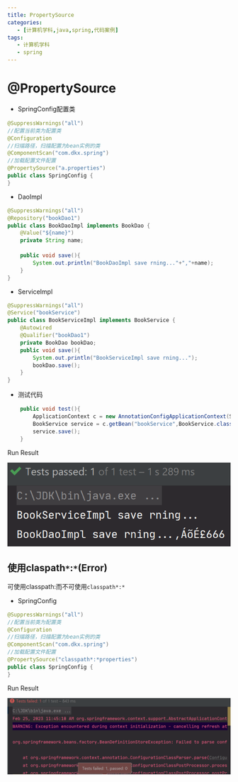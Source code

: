 ```yaml
---
title: PropertySource
categories:
   - [计算机学科,java,spring,代码案例]
tags:
   - 计算机学科
   - spring
---
```


# @PropertySource

- SpringConfig配置类

```java
@SuppressWarnings("all")
//配置当前类为配置类
@Configuration
//扫描路径，扫描配置为bean实例的类
@ComponentScan("com.dkx.spring")
//加载配置文件配置
@PropertySource("a.properties")
public class SpringConfig {
}
```

- DaoImpl

```java
@SuppressWarnings("all")
@Repository("bookDao1")
public class BookDaoImpl implements BookDao {
    @Value("${name}")
    private String name;

    public void save(){
        System.out.println("BookDaoImpl save rning..."+","+name);
    }
}
```

- ServiceImpl

```java
@SuppressWarnings("all")
@Service("bookService")
public class BookServiceImpl implements BookService {
    @Autowired
    @Qualifier("bookDao1")
    private BookDao bookDao;
    public void save(){
        System.out.println("BookServiceImpl save rning...");
        bookDao.save();
    }
}
```

- 测试代码

```java
    public void test(){
        ApplicationContext c = new AnnotationConfigApplicationContext(SpringConfig.class);
        BookService service = c.getBean("bookService",BookService.class);
        service.save();
    }
```

Run Result

![image_2023-02-25-11-44-11](https://raw.githubusercontent.com/PigPigLetsGo/imeages/master/image_2023-02-25-11-44-11_20230225120829.png)

## 使用claspath`*`:`*`(Error)

可使用classpath:而不可使用`classpath*:*`

- SpringConfig

```java
@SuppressWarnings("all")
//配置当前类为配置类
@Configuration
//扫描路径，扫描配置为bean实例的类
@ComponentScan("com.dkx.spring")
//加载配置文件配置
@PropertySource("classpath*:*properties")
public class SpringConfig {
}
```

Run Result

![image_2023-02-25-11-45-17](https://raw.githubusercontent.com/PigPigLetsGo/imeages/master/image_2023-02-25-11-45-17_20230225120843.png)
